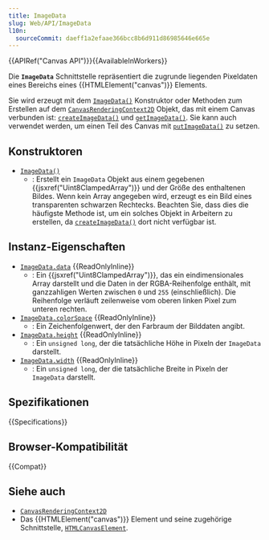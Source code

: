 ```yaml
---
title: ImageData
slug: Web/API/ImageData
l10n:
  sourceCommit: daeff1a2efaae366bcc8b6d911d86985646e665e
---
```


{{APIRef("Canvas API")}}{{AvailableInWorkers}}

Die **`ImageData`** Schnittstelle repräsentiert die zugrunde liegenden Pixeldaten eines Bereichs eines {{HTMLElement("canvas")}} Elements.

Sie wird erzeugt mit dem [`ImageData()`](/de/docs/Web/API/ImageData/ImageData) Konstruktor oder Methoden zum Erstellen auf dem [`CanvasRenderingContext2D`](/de/docs/Web/API/CanvasRenderingContext2D) Objekt, das mit einem Canvas verbunden ist: [`createImageData()`](/de/docs/Web/API/CanvasRenderingContext2D/createImageData) und [`getImageData()`](/de/docs/Web/API/CanvasRenderingContext2D/getImageData). Sie kann auch verwendet werden, um einen Teil des Canvas mit [`putImageData()`](/de/docs/Web/API/CanvasRenderingContext2D/putImageData) zu setzen.

## Konstruktoren

- [`ImageData()`](/de/docs/Web/API/ImageData/ImageData)
  - : Erstellt ein `ImageData` Objekt aus einem gegebenen {{jsxref("Uint8ClampedArray")}} und der Größe des enthaltenen Bildes. Wenn kein Array angegeben wird, erzeugt es ein Bild eines transparenten schwarzen Rechtecks. Beachten Sie, dass dies die häufigste Methode ist, um ein solches Objekt in Arbeitern zu erstellen, da [`createImageData()`](/de/docs/Web/API/CanvasRenderingContext2D/createImageData) dort nicht verfügbar ist.

## Instanz-Eigenschaften

- [`ImageData.data`](/de/docs/Web/API/ImageData/data) {{ReadOnlyInline}}
  - : Ein {{jsxref("Uint8ClampedArray")}}, das ein eindimensionales Array darstellt und die Daten in der RGBA-Reihenfolge enthält, mit ganzzahligen Werten zwischen `0` und `255` (einschließlich). Die Reihenfolge verläuft zeilenweise vom oberen linken Pixel zum unteren rechten.
- [`ImageData.colorSpace`](/de/docs/Web/API/ImageData/colorSpace) {{ReadOnlyInline}}
  - : Ein Zeichenfolgenwert, der den Farbraum der Bilddaten angibt.
- [`ImageData.height`](/de/docs/Web/API/ImageData/height) {{ReadOnlyInline}}
  - : Ein `unsigned long`, der die tatsächliche Höhe in Pixeln der `ImageData` darstellt.
- [`ImageData.width`](/de/docs/Web/API/ImageData/width) {{ReadOnlyInline}}
  - : Ein `unsigned long`, der die tatsächliche Breite in Pixeln der `ImageData` darstellt.

## Spezifikationen

{{Specifications}}

## Browser-Kompatibilität

{{Compat}}

## Siehe auch

- [`CanvasRenderingContext2D`](/de/docs/Web/API/CanvasRenderingContext2D)
- Das {{HTMLElement("canvas")}} Element und seine zugehörige Schnittstelle, [`HTMLCanvasElement`](/de/docs/Web/API/HTMLCanvasElement).
